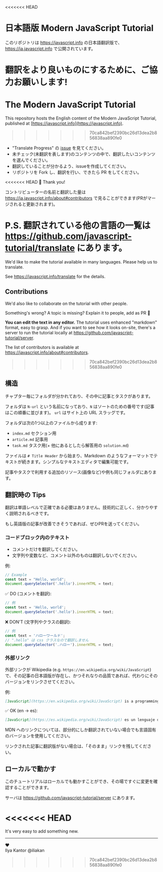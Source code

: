 <<<<<<< HEAD
# 日本語版 Modern JavaScript Tutorial

このリポジトリは <https://javascript.info> の日本語翻訳版で、<https://ja.javascript.info> で公開されています。

翻訳をより良いものにするために、ご協力お願いします!
=======
# The Modern JavaScript Tutorial

This repository hosts the English content of the Modern JavaScript Tutorial, published at [https://javascript.info](https://javascript.info).
>>>>>>> 70ca842bef2390bc26d13dea2b856838aa890fe0

- "Translate Progress" の [issue](https://github.com/javascript-tutorial/ja.javascript.info/issues) を見てください。
- 未チェック(未翻訳を表します)のコンテンツの中で、翻訳したいコンテンツを選んでください。
- 翻訳していることが分かるよう、issueを作成してください。
- リポジトリを Fork し、翻訳を行い、できたら PR をしてください。

<<<<<<< HEAD
🎉 Thank you!

コントリビューターの名前と翻訳した量は <https://ja.javascript.info/about#contributors> で見ることができます(PRがマージされると更新されます)。

P.S. 翻訳されている他の言語の一覧は <https://github.com/javascript-tutorial/translate> にあります。
=======
We'd like to make the tutorial available in many languages. Please help us to translate.

See <https://javascript.info/translate> for the details.

## Contributions

We'd also like to collaborate on the tutorial with other people.

Something's wrong? A topic is missing? Explain it to people, add as PR 👏

**You can edit the text in any editor.** The tutorial uses enhanced "markdown" format, easy to grasp. And if you want to see how it looks on-site, there's a server to run the tutorial locally at <https://github.com/javascript-tutorial/server>.  

The list of contributors is available at <https://javascript.info/about#contributors>.
>>>>>>> 70ca842bef2390bc26d13dea2b856838aa890fe0

## 構造

チャプター毎にフォルダが分かれており、その中に記事とタスクがあります。

フォルダは `N-url` という名前になっており、`N` はソートのための番号です(記事はこの順番に並びます)。 `url` はサイト上の URL スラッグです。

フォルダは次の1つ以上のファイルから成ります:

- `index.md` セクション用
- `article.md` 記事用
- `task.md` タスク用(+ 他にあるとしたら解答用の `solution.md`)

ファイルは `# Title Header` から始まり、Markdown のようなフォーマットでテキストが続きます。シンプルなテキストエディタで編集可能です。

記事やタスクで利用する追加のリソース(画像など)や例も同じフォルダにあります。

## 翻訳時の Tips

翻訳は単語レベルで正確である必要はありません。技術的に正しく、分かりやすく説明されるべきです。

もし英語版の記事が改善できそうであれば、ぜひPRを送ってください。

### コードブロック内のテキスト

- コメントだけを翻訳してください。
- 文字列や変数など、コメント以外のものは翻訳しないでください。


例:

```js
// Example
const text = "Hello, world";
document.querySelector('.hello').innerHTML = text;
```

✅ DO (コメントを翻訳):

```js
// 例
const text = 'Hello, world';
document.querySelector('.hello').innerHTML = text;
```

❌ DON'T (文字列やクラスの翻訳):

```js
// 例
const text = 'ハローワールド';
// ".hello" は css クラスなので翻訳しません
document.querySelector('.ハロー').innerHTML = text;
```

### 外部リンク

外部リンクが Wikipedia (e.g. `https://en.wikipedia.org/wiki/JavaScript`)で、その記事の日本語版が存在し、かつそれなりの品質であれば、代わりにそのバージョンをリンクさせてください。

例:

```md
[JavaScript](https://en.wikipedia.org/wiki/JavaScript) is a programming language.
```

✅ OK (en -> es):

```md
[JavaScript](https://es.wikipedia.org/wiki/JavaScript) es un lenguaje de programación.
```

MDN へのリンクについては、部分的にしか翻訳されていない場合でも言語固有のバージョンを使用してください。

リンクされた記事に翻訳版がない場合は、「そのまま」リンクを残してください。

## ローカルで動かす

このチュートリアルはローカルでも動かすことができ、その場ですぐに変更を確認することができます。

サーバは <https://github.com/javascript-tutorial/server> にあります。

<<<<<<< HEAD
=======
It's very easy to add something new.

---
♥  
Ilya Kantor @iliakan
>>>>>>> 70ca842bef2390bc26d13dea2b856838aa890fe0
